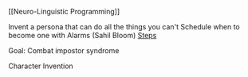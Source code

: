 [[Neuro-Linguistic Programming]]

Invent a persona that can do all the things you can't
Schedule when to become one with Alarms (Sahil Bloom)
[Steps](https://mobile.twitter.com/mattschnuck/status/1578036909321822208)

Goal:
Combat impostor syndrome

Character Invention